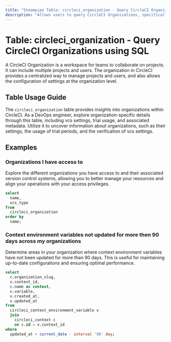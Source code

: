 ```yaml
---
title: "Steampipe Table: circleci_organization - Query CircleCI Organizations using SQL"
description: "Allows users to query CircleCI Organizations, specifically the details about each organization, providing insights into the structure and configurations of the organizations."
---
```


# Table: circleci_organization - Query CircleCI Organizations using SQL

A CircleCI Organization is a workspace for teams to collaborate on projects. It can include multiple projects and users. The organization in CircleCI provides a centralized way to manage projects and users, and also allows the configuration of settings at the organization level.

## Table Usage Guide

The `circleci_organization` table provides insights into organizations within CircleCI. As a DevOps engineer, explore organization-specific details through this table, including vcs settings, trial usage, and associated metadata. Utilize it to uncover information about organizations, such as their settings, the usage of trial periods, and the verification of vcs settings.

## Examples

### Organizations I have access to
Explore the different organizations you have access to and their associated version control systems, allowing you to better manage your resources and align your operations with your access privileges.

```sql
select
  name,
  vcs_type
from
  circleci_organization
order by
  name;
```

### Context environment variables not updated for more then 90 days across my organizations
Determine areas in your organization where context environment variables have not been updated for more than 90 days. This is useful for maintaining up-to-date configurations and ensuring optimal performance.

```sql
select
  c.organization_slug,
  v.context_id,
  c.name as context,
  v.variable,
  v.created_at,
  v.updated_at
from
  circleci_context_environment_variable v
  join
    circleci_context c
    on c.id = v.context_id
where
  updated_at < current_date - interval '90' day;
```